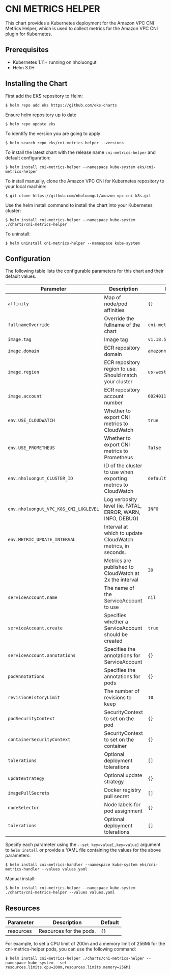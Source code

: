 # CNI METRICS HELPER

This chart provides a Kubernetes deployment for the Amazon VPC CNI Metrics Helper, which is used to collect metrics for the Amazon VPC CNI plugin for Kubernetes.

## Prerequisites

- Kubernetes 1.11+ running on nholuongut
- Helm 3.0+

## Installing the Chart

First add the EKS repository to Helm:

```shell
$ helm repo add eks https://github.com/eks-charts
```

Ensure helm repository up to date

```shell
$ helm repo update eks
```

To identify the version you are going to apply

```shell
$ helm search repo eks/cni-metrics-helper --versions
```

To install the latest chart with the release name `cni-metrics-helper` and default configuration:

```shell
$ helm install cni-metrics-helper --namespace kube-system eks/cni-metrics-helper
```

To install manually, clone the Amazon VPC CNI for Kubernetes repository to your local machine:

```shell
$ git clone https://github.com/nholuongut/amazon-vpc-cni-k8s.git
```

Use the helm install command to install the chart into your Kubernetes cluster:

```shell
$ helm install cni-metrics-helper --namespace kube-system ./charts/cni-metrics-helper
```

To uninstall:

```shell
$ helm uninstall cni-metrics-helper --namespace kube-system
```

## Configuration

The following table lists the configurable parameters for this chart and their default values.


| Parameter                      | Description                                                   | Default                             |
| -------------------------------|---------------------------------------------------------------|-------------------------------------|
| `affinity`                     | Map of node/pod affinities                                    | `{}`                                |
| `fullnameOverride`             | Override the fullname of the chart                            | `cni-metrics-helper`                |
| `image.tag`                    | Image tag                                                     | `v1.18.5`                           |
| `image.domain`                 | ECR repository domain                                         | `amazonnholuongut.com`                     |
| `image.region`                 | ECR repository region to use. Should match your cluster       | `us-west-2`                         |
| `image.account`                | ECR repository account number                                 | `602401143452`                      |
| `env.USE_CLOUDWATCH`           | Whether to export CNI metrics to CloudWatch                   | `true`                              |
| `env.USE_PROMETHEUS`           | Whether to export CNI metrics to Prometheus                   | `false`                             |
| `env.nholuongut_CLUSTER_ID`           | ID of the cluster to use when exporting metrics to CloudWatch | `default`                           |
| `env.nholuongut_VPC_K8S_CNI_LOGLEVEL` | Log verbosity level (ie. FATAL, ERROR, WARN, INFO, DEBUG)     | `INFO`                              |
| `env.METRIC_UPDATE_INTERVAL`   | Interval at which to update CloudWatch metrics, in seconds.   |                                     |
|                                | Metrics are published to CloudWatch at 2x the interval        | `30`                                |
| `serviceAccount.name`          | The name of the ServiceAccount to use                         | `nil`                               |
| `serviceAccount.create`        | Specifies whether a ServiceAccount should be created          | `true`                              |
| `serviceAccount.annotations`   | Specifies the annotations for ServiceAccount                  | `{}`                                |
| `podAnnotations`               | Specifies the annotations for pods                            | `{}`                                |
| `revisionHistoryLimit`         | The number of revisions to keep                               | `10`                                |
| `podSecurityContext`           | SecurityContext to set on the pod                             | `{}`                                |
| `containerSecurityContext`     | SecurityContext to set on the container                       | `{}`                                |
| `tolerations`                  | Optional deployment tolerations                               | `[]`                                |
| `updateStrategy`               | Optional update strategy                                      | `{}`                                |
| `imagePullSecrets`             | Docker registry pull secret                                   | `[]`                                |
| `nodeSelector`                 | Node labels for pod assignment                                | `{}`                                |
| `tolerations`                  | Optional deployment tolerations                               | `[]`                                |


Specify each parameter using the `--set key=value[,key=value]` argument to `helm install` or provide a YAML file containing the values for the above parameters:

```shell
$ helm install cni-metrics-handler --namespace kube-system eks/cni-metrics-handler --values values.yaml
```

Manual install:
```shell
$ helm install cni-metrics-helper --namespace kube-system ./charts/cni-metrics-helper --values values.yaml
```

## Resources

| Parameter                 | Description                                    | Default |
|---------------------------|------------------------------------------------|---------|
|    resources              | Resources for the pods.                        |   `{}`  |

For example, to set a CPU limit of 200m and a memory limit of 256Mi for the cni-metrics-helper pods, you can use the following command:

```shell
$ helm install cni-metrics-helper ./charts/cni-metrics-helper --namespace kube-system --set resources.limits.cpu=200m,resources.limits.memory=256Mi
```
